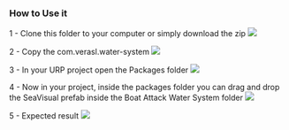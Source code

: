 ### How to Use it

1 - Clone this folder to your computer or simply download the zip
![](\images-for-readme\image00.png)


2 - Copy the com.verasl.water-system
![](\images-for-readme\image01.png)


3 - In your URP project open the Packages folder
![](\images-for-readme\image02.png)


4 - Now in your project, inside the packages folder you can drag and drop the SeaVisual prefab inside the Boat Attack Water System folder
![](\images-for-readme\image03.png)


5 - Expected result
![](\images-for-readme\image04.png)
